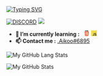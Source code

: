 [![Typing SVG](https://readme-typing-svg.herokuapp.com?color=%23C5B9FF&lines=Hi%2C+I'm+Hyhy+%F0%9F%91%8B;I+am+discord+bot+developer+%F0%9F%9A%80)](https://git.io/typing-svg)

[![DISCORD](https://img.shields.io/static/v1?logo=discord&label=&message=Discord&color=36393f&style=flat-square)](https://discord.gg/yQD2HMQgKh)
![](https://komarev.com/ghpvc/?username=hyhy07&color=e1bdff)

- **🌱 I’m currently learning :** &nbsp;
<code><img height="15" src="https://raw.githubusercontent.com/github/explore/80688e429a7d4ef2fca1e82350fe8e3517d3494d/topics/html/html.png"></code>
 <code><img height="15" src="https://raw.githubusercontent.com/github/explore/80688e429a7d4ef2fca1e82350fe8e3517d3494d/topics/javascript/javascript.png"></code>
- **📫 Contact me :** [.Aikoo#6895](https://discord.gg/yQD2HMQgKh)

![My GitHub Lang Stats](https://github-readme-stats.vercel.app/api/top-langs/?username=hyhy07&theme=tokyonight&layout=compact)

![My GitHub Stats](https://github-readme-stats.vercel.app/api?username=hyhy07&count_private=true&show_icons=true&theme=tokyonight)
